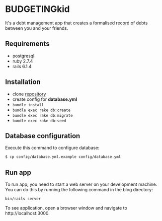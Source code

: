 # BUDGETINGkid

It's a debt management app that creates a formalised record of debts between you and your friends.

## Requirements

- postgresql
- ruby 2.7.4
- rails 6.1.4

## Installation

- clone [repository](https://bitbucket.org/ka8725/pocketmoney)
- create config for **database.yml**
- `bundle install`
- `bundle exec rake db:create`
- `bundle exec rake db:migrate`
- `bundle exec rake db:seed`

## Database configuration

Execute this command to configure database:

```bash
$ cp config/database.yml.example config/database.yml
```


## Run app

To run app, you need to start a web server on your development machine. You can do this by running the following command in the blog directory:

```
bin/rails server
```

To see application, open a browser window and navigate to http://localhost:3000.